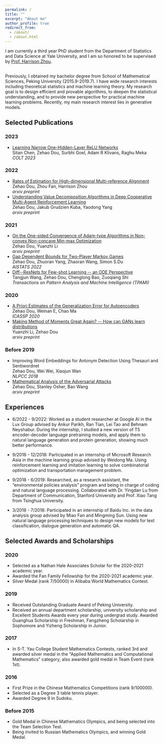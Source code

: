 ```yaml
---
permalink: /
title: ""
excerpt: "About me"
author_profile: true
redirect_from: 
  - /about/
  - /about.html
---
```


I am currently a third year PhD student from the Department of Statistics and Data Science at Yale University, and I am so honored to be supervised by [Prof. Harrison Zhou](http://www.stat.yale.edu/~hz68/). <br><br>

Previously, I obtained my bachelor degree from School of Mathematical Sciences, Peking University (2015.9-2019.7). I have wide research interests including theoretical statistics and machine learning theory. My research goal is to design efficient and provable algorithms, to deepen the statistical understanding, and to provide new perspective for practical machine learning problems. Recently, my main research interest lies in generative models. 


## Selected Publications
### 2023 
- [Learning Narrow One-Hidden-Layer ReLU Networks](https://arxiv.org/abs/2304.10524) <br>
  Sitan Chen, Zehao Dou, Surbhi Goel, Adam R Klivans, Raghu Meka <br>
  *COLT 2023*

### 2022
- [Rates of Estimation for High-dimensional Multi-reference Alignment](https://arxiv.org/abs/2205.01847) <br>
  Zehao Dou, Zhou Fan, Harrison Zhou <br>
  *arxiv preprint*
- [Understanding Value Decomposition Algorithms in Deep Cooperative Multi-Agent Reinforcement Learning](https://arxiv.org/abs/2202.04868) <br>
  Zehao Dou, Jakub Grudzien Kuba, Yaodong Yang <br>
  *arxiv preprint*
  
### 2021
- [On the One-sided Convergence of Adam-type Algorithms in Non-convex Non-concave Min-max Optimization](https://arxiv.org/abs/2109.14213) <br>
  Zehao Dou, Yuanzhi Li <br>
  *arxiv preprint*
- [Gap Dependent Bounds for Two-Player Markov Games](https://arxiv.org/abs/2107.00685) <br>
  Zehao Dou, Zhuoran Yang, Zhaoran Wang, Simon S.Du <br>
  *AISTATS 2022*
- [Diff--ResNets for Few-shot Learning -- an ODE Perspective](https://arxiv.org/abs/2105.03155) <br>
  Tangjun Wang, Zehao Dou, Chenglong Bao, Zuoqiang Shi <br>
  *Transactions on Pattern Analysis and Machine Intelligence (TPAMI)*
  
### 2020
 - [A Priori Estimates of the Generalization Error for Autoencoders](https://ieeexplore.ieee.org/stamp/stamp.jsp?arnumber=9053874) <br>
  Zehao Dou, Weinan E, Chao Ma <br>
 *ICASSP 2020*
 - [Making Method of Moments Great Again? -- How can GANs learn distributions](https://arxiv.org/abs/2003.04033) <br>
  Yuanzhi Li, Zehao Dou <br>
 *arxiv preprint*

### Before 2019
 - Improving Word Embeddings for Antonym Detection Using Thesauri and Sentiwordnet <br>
 Zehao Dou, Wei Wei, Xiaojun Wan <br>
 *NLPCC 2018*
 - [Mathematical Analysis of the Adversarial Attacks](https://arxiv.org/abs/1811.06492) <br>
  Zehao Dou, Stanley Osher, Bao Wang <br>
 *arxiv preprint*
 
## Experiences
 - 6/2022 - 9/2022:
   Worked as a student researcher at Google AI in the Lux Group advised by Ankur Parikh, Ran Tian, Lei Tao and Behnam Neyshabur. During the internship, I studied a new version of T5 encoder-decoder language pretraining models, and apply them to natural language generation and protein generation, showing much better performance.

 - 9/2018 - 12/2018:
   Participated in an internship of Microsoft Research Asia in the machine learning group advised by Weidong Ma. Using reinforcement learning and imitation learning to solve combinatorial optimization and transportation management problem.
 - 9/2018 - 6/2019:
   Researched, as a research assistant, the “environmental policies analysis” program and being in charge of coding and natural language processing. Collaborated with Dr. Yingdan Lu from Department of Communication, Stanford University and Prof. Xiao Tang from Tsinghua University. 
 - 3/2018 - 7/2018:
   Participated in an internship of Baidu Inc. in the data analysis group advised by Miao Fan and Mingming Sun. Using new natural language processing techniques to design new models for text classification, dialogue generation and automatic QA. <br>
   
## Selected Awards and Scholarships
### 2020
 - Selected as a Nathan Hale Associates Scholar for the 2020-2021 academic year.
 - Awarded the Fan Family Fellowship for the 2020-2021 academic year.
 - Silver Medal (rank 7/50000) in Alibaba World Mathematics Contest.

### 2019
 - Received Outstanding Graduate Award of Peking University.
 - Received an annual department scholarship, university scholarship and Excellent Students Awards every year during undergrad study. Awarded Guanghua Scholarship in Freshman, Fangzheng Scholarship in Sophomore and Yizheng Scholarship in Junior.
 
### 2017 
 - In S-T. Yau College Student Mathematics Contests, ranked 3rd and awarded silver medal in the "Applied Mathematics and Computational Mathematics" category, also awarded gold medal in Team Event (rank 1st). 

### 2016
 - First Prize in the Chinese Mathematics Competitions (rank 9/100000).
 - Selected as a Degree 3 table tennis player. 
 - Awarded Degree 9 in Sudoku. 

### Before 2015
 - Gold Medal in Chinese Mathematics Olympics, and being selected into the Team Selection Test.
 - Being invited to Russian Mathematics Olympics, and winning Gold Medal. 
 
